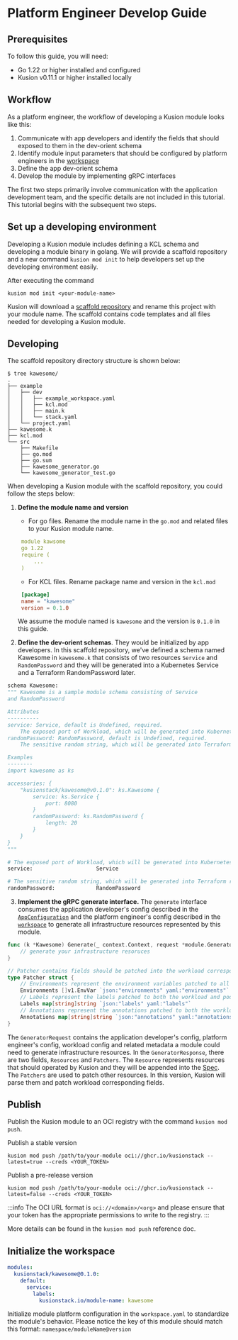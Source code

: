 # Platform Engineer Develop Guide

## Prerequisites

To follow this guide, you will need:

- Go 1.22 or higher installed and configured
- Kusion v0.11.1 or higher installed locally

## Workflow

As a platform engineer, the workflow of developing a Kusion module looks like this:

1. Communicate with app developers and identify the fields that should exposed to them in the dev-orient schema
2. Identify module input parameters that should be configured by platform engineers in the [workspace](../workspace)
3. Define the app dev-orient schema
4. Develop the module by implementing gRPC interfaces

The first two steps primarily involve communication with the application development team, and the specific details are not included in this tutorial. This tutorial begins with the subsequent two steps.

## Set up a developing environment

Developing a Kusion module includes defining a KCL schema and developing a module binary in golang. We will provide a scaffold repository and a new command `kusion mod init` to help developers set up the developing environment easily.

After executing the command

```shell
kusion mod init <your-module-name>
```

Kusion will download a [scaffold repository](https://github.com/KusionStack/kusion-module-scaffolding) and rename this project with your module name. The scaffold contains code templates and all files needed for developing a Kusion module.

## Developing

The scaffold repository directory structure is shown below:

```shell
$ tree kawesome/
.
├── example
│   ├── dev
│   │   ├── example_workspace.yaml
│   │   ├── kcl.mod
│   │   ├── main.k
│   │   └── stack.yaml
│   └── project.yaml
├── kawesome.k
├── kcl.mod
└── src
    ├── Makefile
    ├── go.mod
    ├── go.sum
    ├── kawesome_generator.go
    └── kawesome_generator_test.go
```

When developing a Kusion module with the scaffold repository, you could follow the steps below:

1. **Define the module name and version** 
   - For go files. Rename the module name in the `go.mod` and related files to your Kusion module name.
   ```yaml
    module kawsome
    go 1.22
    require (
        ...
    )
   ```
   - For KCL files. Rename package name and version in the `kcl.mod`
   ```toml
    [package]
    name = "kawesome"
    version = 0.1.0
   ```

    We assume the module named is `kawesome` and the version is `0.1.0` in this guide.

2. **Define the dev-orient schemas**. They would be initialized by app developers. In this scaffold repository, we've defined a schema named Kawesome in `kawesome.k` that consists of two resources `Service` and `RandomPassword` and they will be generated into a Kubernetes Service and a Terraform RandomPassword later.

```python
schema Kawesome: 
""" Kawesome is a sample module schema consisting of Service
and RandomPassword

Attributes
----------
service: Service, default is Undefined, required. 
    The exposed port of Workload, which will be generated into Kubernetes Service. 
randomPassword: RandomPassword, default is Undefined, required. 
    The sensitive random string, which will be generated into Terraform random_password. 

Examples
--------
import kawesome as ks

accessories: {
    "kusionstack/kawesome@v0.1.0": ks.Kawesome {
        service: ks.Service {
            port: 8080
        }
        randomPassword: ks.RandomPassword {
            length: 20
        }
    }
}
"""

# The exposed port of Workload, which will be generated into Kubernetes Service. 
service:                    Service

# The sensitive random string, which will be generated into Terraform random_password. 
randomPassword:             RandomPassword
```

3. **Implement the gRPC generate interface.** The `generate` interface consumes the application developer's config described in the [`AppConfiguration`](../app-configuration) and the platform engineer's config described in the [`workspace`](../workspace) to generate all infrastructure resources represented by this module.

```go
func (k *Kawesome) Generate(_ context.Context, request *module.GeneratorRequest) (*module.GeneratorResponse, error){
    // generate your infrastructure resoruces
}

// Patcher contains fields should be patched into the workload corresponding fields
type Patcher struct {
    // Environments represent the environment variables patched to all containers in the workload.
    Environments []v1.EnvVar `json:"environments" yaml:"environments"`
    // Labels represent the labels patched to both the workload and pod.
    Labels map[string]string `json:"labels" yaml:"labels"`
    // Annotations represent the annotations patched to both the workload and pod.
    Annotations map[string]string `json:"annotations" yaml:"annotations"`
}
```

The `GeneratorRequest` contains the application developer's config, platform engineer's config, workload config and related metadata a module could need to generate infrastructure resources.
In the `GeneratorResponse`, there are two fields, `Resources` and `Patchers`. The `Resource` represents resources that should operated by Kusion and they will be appended into the [Spec](../spec). The `Patchers` are used to patch other resources. In this version, Kusion will parse them and patch workload corresponding fields.

## Publish

Publish the Kusion module to an OCI registry with the command `kusion mod push`.

Publish a stable version
```shell
kusion mod push /path/to/your-module oci://ghcr.io/kusionstack --latest=true --creds <YOUR_TOKEN>
```

Publish a pre-release version
```shell
kusion mod push /path/to/your-module oci://ghcr.io/kusionstack --latest=false --creds <YOUR_TOKEN>
```

:::info
The OCI URL format is `oci://<domain>/<org>` and please ensure that your token has the appropriate permissions to write to the registry.
:::

More details can be found in the `kusion mod push` reference doc.

## Initialize the workspace

```yaml
modules: 
  kusionstack/kawesome@0.1.0: 
    default: 
      service: 
        labels: 
          kusionstack.io/module-name: kawesome
```

Initialize module platform configuration in the `workspace.yaml` to standardize the module's behavior. Please notice the key of this module should match this format: `namespace/moduleName@version`